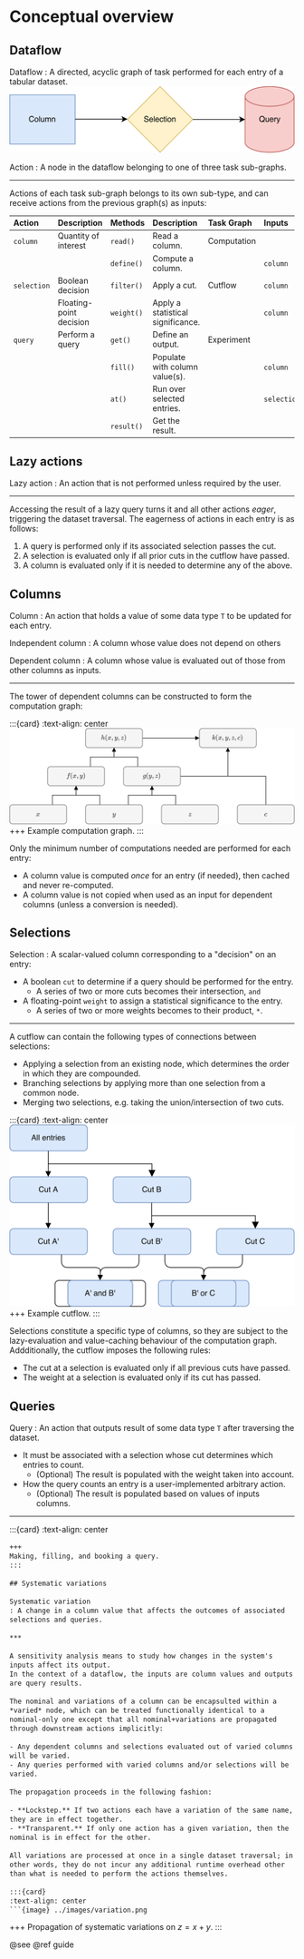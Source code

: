 # Conceptual overview

## Dataflow

Dataflow
: A directed, acyclic graph of task performed for each entry of a tabular dataset.
  ![dataflow](../images/dataflow.png)

Action
: A node in the dataflow belonging to one of three task sub-graphs.

***

Actions of each task sub-graph belongs to its own sub-type, and can receive actions from the previous graph(s) as inputs:

| Action | Description | Methods | Description | Task Graph | Inputs |
| :--- | :-- | :-- | :-- | :-- | :-- | 
| `column` | Quantity of interest | `read()` | Read a column. | Computation |  |
| | | `define()` | Compute a column. | | `column` |
| `selection` | Boolean decision | `filter()` | Apply a cut. | Cutflow | `column` |
| | Floating-point decision | `weight()` | Apply a statistical significance. | | `column` |
| `query` | Perform a query | `get()` | Define an output. | Experiment | |
| | | `fill()` | Populate with column value(s). | | `column` |
| | | `at()` | Run over selected entries. | | `selection` |
| | | `result()` | Get the result. | | |

## Lazy actions

Lazy action
: An action that is not performed unless required by the user.

***

Accessing the result of a lazy query turns it and all other actions *eager*, triggering the dataset traversal.
The eagerness of actions in each entry is as follows:

1. A query is performed only if its associated selection passes the cut.
2. A selection is evaluated only if all prior cuts in the cutflow have passed.
3. A column is evaluated only if it is needed to determine any of the above.

## Columns

Column
: An action that holds a value of some data type `T` to be updated for each entry.

Independent column
: A column whose value does not depend on others

Dependent column
: A column whose value is evaluated out of those from other columns as inputs.

***

The tower of dependent columns can be constructed to form the computation graph:

:::{card}
:text-align: center
![computation](../images/computation.png)
+++
Example computation graph.
:::

Only the minimum number of computations needed are performed for each entry:
- A column value is computed *once* for an entry (if needed), then cached and never re-computed.
- A column value is not copied when used as an input for dependent columns (unless a conversion is needed).

## Selections

Selection
: A scalar-valued column corresponding to a "decision" on an entry:
  - A boolean `cut` to determine if a query should be performed for the entry.
    - A series of two or more cuts becomes their intersection, `and`
  - A floating-point `weight` to assign a statistical significance to the entry.
    - A series of two or more weights becomes to their product, `*`.

***

A cutflow can contain the following types of connections between selections:

- Applying a selection from an existing node, which determines the order in which they are compounded.
- Branching selections by applying more than one selection from a common node.
- Merging two selections, e.g. taking the union/intersection of two cuts.

:::{card}
:text-align: center
![cutflow](../images/cutflow.png)
+++
Example cutflow.
:::

Selections constitute a specific type of columns, so they are subject to the lazy-evaluation and value-caching behaviour of the computation graph.
Addditionally, the cutflow imposes the following rules:
- The cut at a selection is evaluated only if all previous cuts have passed.
- The weight at a selection is evaluated only if its cut has passed.

## Queries

Query
: An action that outputs result of some data type `T` after traversing the dataset.
  - It must be associated with a selection whose cut determines which entries to count.
    - (Optional) The result is populated with the weight taken into account.
  - How the query counts an entry is a user-implemented arbitrary action.
    - (Optional) The result is populated based on values of inputs columns.

***

:::{card}
:text-align: center
```{image} ../images/query_1.png
+++
Making, filling, and booking a query.
:::

## Systematic variations

Systematic variation
: A change in a column value that affects the outcomes of associated selections and queries.

***

A sensitivity analysis means to study how changes in the system's inputs affect its output. 
In the context of a dataflow, the inputs are column values and outputs are query results.

The nominal and variations of a column can be encapsulted within a *varied* node, which can be treated functionally identical to a nominal-only one except that all nominal+variations are propagated through downstream actions implicitly:

- Any dependent columns and selections evaluated out of varied columns will be varied.
- Any queries performed with varied columns and/or selections will be varied.

The propagation proceeds in the following fashion:

- **Lockstep.** If two actions each have a variation of the same name, they are in effect together.
- **Transparent.** If only one action has a given variation, then the nominal is in effect for the other.

All variations are processed at once in a single dataset traversal; in other words, they do not incur any additional runtime overhead other than what is needed to perform the actions themselves.

:::{card}
:text-align: center
```{image} ../images/variation.png
```
+++
Propagation of systematic variations on $z = x+y$.
:::

@see @ref guide